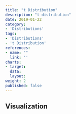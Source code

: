 ```yaml
---
title: "t Distribution"
description: "t distribution"
date: 2019-01-22
category:
- 'Distributions'
tags:
- 'Distributions'
- 't Distribution'
references:
- name: ""
  link: ''
charts:
- target:
  data:
  layout:
weight: 2
published: false
---
```


## Visualization

<div id="t-distribution-1">
</div>
